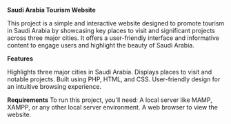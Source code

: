 **Saudi Arabia Tourism Website**

This project is a simple and interactive website designed to promote tourism in Saudi Arabia by showcasing key places to visit and significant projects across three major cities. It offers a user-friendly interface and informative content to engage users and highlight the beauty of Saudi Arabia.

**Features**

Highlights three major cities in Saudi Arabia.
Displays places to visit and notable projects.
Built using PHP, HTML, and CSS.
User-friendly design for an intuitive browsing experience.

**Requirements**
To run this project, you'll need:
A local server like MAMP, XAMPP, or any other local server environment.
A web browser to view the website.
